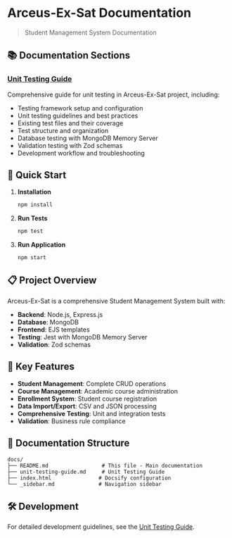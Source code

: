 # Arceus-Ex-Sat Documentation

> Student Management System Documentation

## 📚 Documentation Sections

### [Unit Testing Guide](unit-testing-guide.md)
Comprehensive guide for unit testing in Arceus-Ex-Sat project, including:
- Testing framework setup and configuration
- Unit testing guidelines and best practices
- Existing test files and their coverage
- Test structure and organization
- Database testing with MongoDB Memory Server
- Validation testing with Zod schemas
- Development workflow and troubleshooting

## 🚀 Quick Start

1. **Installation**
   ```bash
   npm install
   ```

2. **Run Tests**
   ```bash
   npm test
   ```

3. **Run Application**
   ```bash
   npm start
   ```

## 📋 Project Overview

Arceus-Ex-Sat is a comprehensive Student Management System built with:
- **Backend**: Node.js, Express.js
- **Database**: MongoDB
- **Frontend**: EJS templates
- **Testing**: Jest with MongoDB Memory Server
- **Validation**: Zod schemas

## 🔧 Key Features

- **Student Management**: Complete CRUD operations
- **Course Management**: Academic course administration
- **Enrollment System**: Student course registration
- **Data Import/Export**: CSV and JSON processing
- **Comprehensive Testing**: Unit and integration tests
- **Validation**: Business rule compliance

## 📖 Documentation Structure

```
docs/
├── README.md                 # This file - Main documentation
├── unit-testing-guide.md     # Unit Testing Guide
├── index.html               # Docsify configuration
└── _sidebar.md              # Navigation sidebar
```

## 🛠️ Development

For detailed development guidelines, see the [Unit Testing Guide](unit-testing-guide.md). 